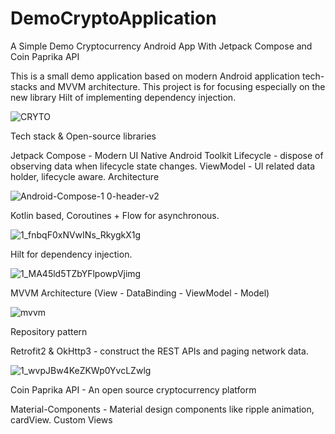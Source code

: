 # DemoCryptoApplication
A Simple Demo Cryptocurrency Android App With Jetpack Compose and Coin Paprika API 


This is a small demo application based on modern Android application tech-stacks and MVVM architecture.
This project is for focusing especially on the new library Hilt of implementing dependency injection.


![CRYTO](https://user-images.githubusercontent.com/48213736/134566591-d1a83c4a-64de-4f27-89dd-c7ee0cf2a527.jpg)






Tech stack & Open-source libraries

Jetpack Compose - Modern UI Native Android Toolkit
Lifecycle - dispose of observing data when lifecycle state changes.
ViewModel - UI related data holder, lifecycle aware.
Architecture

![Android-Compose-1 0-header-v2](https://user-images.githubusercontent.com/48213736/134568608-020fe69a-3991-4e17-83a6-e26cad319b3f.png)


Kotlin based, Coroutines + Flow for asynchronous.

![1_fnbqF0xNVwINs_RkygkX1g](https://user-images.githubusercontent.com/48213736/134569063-89369893-1d12-4507-98a5-99a1ddfb4489.png)



Hilt for dependency injection.

![1_MA45ld5TZbYFlpowpVjimg](https://user-images.githubusercontent.com/48213736/134569224-27cddef3-a691-46ae-a8e4-acd67de4b84d.png)


MVVM Architecture (View - DataBinding - ViewModel - Model)

![mvvm](https://user-images.githubusercontent.com/48213736/134569651-23b58929-c549-42dc-8b5e-528c999428d5.png)



Repository pattern

Retrofit2 & OkHttp3 - construct the REST APIs and paging network data.

![1_wvpJBw4KeZKWp0YvcLZwlg](https://user-images.githubusercontent.com/48213736/134569879-9886da58-0b28-4081-9c7f-bd9eb7916b72.jpeg)


Coin Paprika API - An open source cryptocurrency platform

Material-Components - Material design components like ripple animation, cardView.
Custom Views
